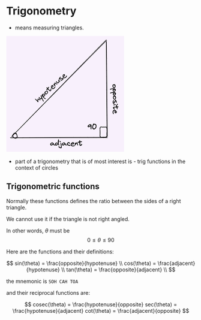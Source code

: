 # Trigonometry

* means measuring triangles.

![image right_triangle](./img/001_intro_right_triangle.excalidraw.png)

* part of a trigonometry that is of most interest is - trig functions in the context of circles

## Trigonometric functions

Normally these functions defines the ratio between the sides of a right triangle.

We cannot use it if the triangle is not right angled.

In other words, $\theta$ must be $$0 \le \theta \le 90$$


Here are the functions and their definitions:

$$
sin(\theta) = \frac{opposite}{hypotenuse} \\
cos(\theta) = \frac{adjacent}{hypotenuse} \\
tan(\theta) = \frac{opposite}{adjacent} \\
$$

the mnemonic is `SOH CAH TOA`

and their reciprocal functions are:

$$
cosec(\theta) = \frac{hypotenuse}{opposite}
sec(\theta) = \frac{hypotenuse}{adjacent}
cot(\theta) = \frac{adjacent}{opposite}
$$



